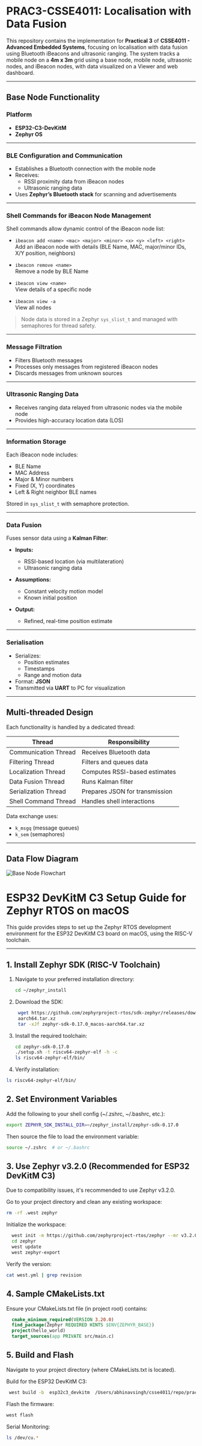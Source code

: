 # PRAC3-CSSE4011: Localisation with Data Fusion

This repository contains the implementation for **Practical 3** of **CSSE4011 - Advanced Embedded Systems**, focusing on localisation with data fusion using Bluetooth iBeacons and ultrasonic ranging. The system tracks a mobile node on a **4m x 3m** grid using a base node, mobile node, ultrasonic nodes, and iBeacon nodes, with data visualized on a Viewer and web dashboard.

---
## Base Node Functionality

### Platform
- **ESP32-C3-DevKitM**
- **Zephyr OS**

---

### BLE Configuration and Communication
- Establishes a Bluetooth connection with the mobile node
- Receives:
  - RSSI proximity data from iBeacon nodes
  - Ultrasonic ranging data
- Uses **Zephyr’s Bluetooth stack** for scanning and advertisements

---

### Shell Commands for iBeacon Node Management

Shell commands allow dynamic control of the iBeacon node list:

- `ibeacon add <name> <mac> <major> <minor> <x> <y> <left> <right>`  
  Add an iBeacon node with details (BLE Name, MAC, major/minor IDs, X/Y position, neighbors)
  
- `ibeacon remove <name>`  
  Remove a node by BLE Name

- `ibeacon view <name>`  
  View details of a specific node

- `ibeacon view -a`  
  View all nodes

> Node data is stored in a Zephyr `sys_slist_t` and managed with semaphores for thread safety.

---

### Message Filtration
- Filters Bluetooth messages
- Processes only messages from registered iBeacon nodes
- Discards messages from unknown sources

---

### Ultrasonic Ranging Data
- Receives ranging data relayed from ultrasonic nodes via the mobile node
- Provides high-accuracy location data (LOS)

---

### Information Storage
Each iBeacon node includes:
- BLE Name
- MAC Address
- Major & Minor numbers
- Fixed (X, Y) coordinates
- Left & Right neighbor BLE names

Stored in `sys_slist_t` with semaphore protection.

---

### Data Fusion

Fuses sensor data using a **Kalman Filter**:

- **Inputs:**
  - RSSI-based location (via multilateration)
  - Ultrasonic ranging data

- **Assumptions:**
  - Constant velocity motion model
  - Known initial position

- **Output:**
  - Refined, real-time position estimate

---

### Serialisation
- Serializes:
  - Position estimates
  - Timestamps
  - Range and motion data
- Format: **JSON**
- Transmitted via **UART** to PC for visualization

---

## Multi-threaded Design

Each functionality is handled by a dedicated thread:

| Thread | Responsibility |
|--------|----------------|
| Communication Thread | Receives Bluetooth data |
| Filtering Thread | Filters and queues data |
| Localization Thread | Computes RSSI-based estimates |
| Data Fusion Thread | Runs Kalman filter |
| Serialization Thread | Prepares JSON for transmission |
| Shell Command Thread | Handles shell interactions |

Data exchange uses:
- `k_msgq` (message queues)
- `k_sem` (semaphores)

---

## Data Flow Diagram

![Base Node Flowchart](mycode/flowcharts/Basenodeflowchart.png)

# ESP32 DevKitM C3 Setup Guide for Zephyr RTOS on macOS

This guide provides steps to set up the Zephyr RTOS development environment for the ESP32 DevKitM C3 board on macOS, using the RISC-V toolchain.

---

## 1. Install Zephyr SDK (RISC-V Toolchain)

1. Navigate to your preferred installation directory:
   ```bash
   cd ~/zephyr_install
   ```
   
2. Download the SDK:
   ```bash
    wget https://github.com/zephyrproject-rtos/sdk-zephyr/releases/download/v0.17.0/zephyr-sdk-0.17.0_macos- 
    aarch64.tar.xz
    tar -xJf zephyr-sdk-0.17.0_macos-aarch64.tar.xz
     ```
     
2. Install the required toolchain:
   ```bash
   cd zephyr-sdk-0.17.0
   ./setup.sh -t riscv64-zephyr-elf -h -c
   ls riscv64-zephyr-elf/bin/
     ```

3. Verify installation:
 ```bash
 ls riscv64-zephyr-elf/bin/
   ```

## 2. Set Environment Variables
Add the following to your shell config (~/.zshrc, ~/.bashrc, etc.):

```bash
export ZEPHYR_SDK_INSTALL_DIR=~/zephyr_install/zephyr-sdk-0.17.0
```
Then source the file to load the environment variable:

```bash
source ~/.zshrc  # or ~/.bashrc
```

## 3. Use Zephyr v3.2.0 (Recommended for ESP32 DevKitM C3)
Due to compatibility issues, it's recommended to use Zephyr v3.2.0.

Go to your project directory and clean any existing workspace:

``` bash
rm -rf .west zephyr
```

Initialize the workspace:

``` bash
  west init -m https://github.com/zephyrproject-rtos/zephyr --mr v3.2.0
  cd zephyr
  west update
  west zephyr-export
```

Verify the version:


```bash
cat west.yml | grep revision
```
## 4. Sample CMakeLists.txt
Ensure your CMakeLists.txt file (in project root) contains:

``` cmake
  cmake_minimum_required(VERSION 3.20.0)
  find_package(Zephyr REQUIRED HINTS $ENV{ZEPHYR_BASE})
  project(hello_world)
  target_sources(app PRIVATE src/main.c)
```

## 5. Build and Flash
Navigate to your project directory (where CMakeLists.txt is located).

Build for the ESP32 DevKitM C3:

``` bash
 west build -b  esp32c3_devkitm  /Users/abhinavsingh/csse4011/repo/practical3/dt --pristine
```
Flash the firmware:

```bash
west flash
```
Serial Monitoring: 

```bash
ls /dev/cu.*
```
